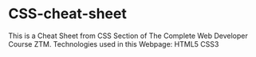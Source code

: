 # CSS-cheat-sheet
This is a Cheat Sheet from CSS Section of The Complete Web Developer Course ZTM.
Technologies used in this Webpage:
HTML5
CSS3

